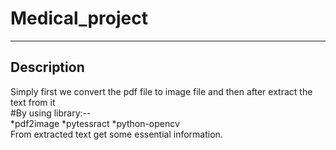 # Medical_project
***
## Description <br>
Simply first we convert the pdf file to image file and then after extract the text from it<br>
 #By using library:--<br>
   *pdf2image
   *pytessract
   *python-opencv<br>
From extracted text get some essential information.
